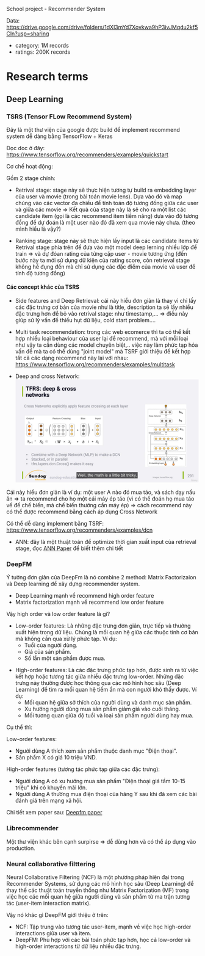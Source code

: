 School project - Recommender System

Data: https://drive.google.com/drive/folders/1dXl3mYd7Xovkwa9hP3ivJMqdu2kf5Cln?usp=sharing

- category: 1M records
- ratings: 200K records

# Research terms

## Deep Learning

### TSRS (Tensor FLow Recommend System)

Đây là một thư viện của google được build để implement recommend system dễ dàng bằng TensorFlow + Keras

Đọc doc ở đây: https://www.tensorflow.org/recommenders/examples/quickstart

Cơ chế hoạt động:

Gồm 2 stage chính:

- Retrival stage: stage này sẽ thực hiện tương tự build ra embedding layer của user và movie (trong bài toán movie lens). Dựa vào đó và map chúng vào các vector đa chiều để tính toán độ tương đồng giữa các user và giữa các movie
  => Kết quả của stage này là sẽ cho ra một list các candidate item (gọi là các recommend item tiềm năng) dựa vào độ tương đồng để dự đoán là một user nào đó đã xem qua movie này chưa. (theo mình hiểu là vậy?)

- Ranking stage: stage này sẽ thực hiện lấy input là các candidate items từ Retrival stage phía trên để đưa vào một model deep lerning nhiều lớp để train => và dự đóan rating của từng cặp user - movie tương ứng (đến bước này ta mới sử dụng dữ kiện của rating score, còn retrieval stage không hề đụng đến mà chỉ sử dụng các đặc điểm của movie và user để tính độ tương đồng)

#### Các concept khác của TSRS

- Side features and Deep Retrieval: cái này hiểu đơn giản là thay vì chỉ lấy các đặc trưng cơ bản của movie như là title, description ta sẽ lấy nhiều đặc trưng hơn để bỏ vào retrival stage: như timestamp,... => điều này giúp sử lý vấn đề thiếu hụt dữ liệu, cold start problem....

- Multi task recommendation: trong các web ecomerce thì ta có thể kết hợp nhiều loại behaviour của user lại để recommend, mà với mỗi loại như vậy ta cần dùng các model chuyên biệt,.. việc này làm phức tạp hóa vấn đề mà ta có thể dùng "joint model" mà TSRF giới thiệu để kết hợp tất cả các dạng recommend này lại với nhau: https://www.tensorflow.org/recommenders/examples/multitask

- Deep and cross Network:
  ![alt text](Pictures/d1b5b5a2d7506d0e3441.jpg)

Cái này hiểu đơn giản là ví dụ: một user A nào đó mua táo, và sách dạy nấu ăn => ta recommend cho họ một cái máy ép táo (vì có thể đoán họ mua táo về để chế biến, mà chế biến thường cần máy ép) => cách recommend này có thể được recommend bằng cách áp dụng Cross Network

Có thể dễ dàng implement bằng TSRF: https://www.tensorflow.org/recommenders/examples/dcn

- ANN: đây là một thuật toán để optimize thời gian xuất input của retrieval stage, đọc [ANN Paper](HelpfulPapers/ann.pdf) để biết thêm chi tiết

### DeepFM

Ý tưởng đơn giản của DeepFm là nó combine 2 method: Matrix Factorizaion và Deep learning để xây dựng recommender system.

- Deep Learning mạnh về recommend high order feature
- Matrix factorization mạnh về recommend low order feature

Vậy high order và low order feature là gì?

- Low-order features: Là những đặc trưng đơn giản, trực tiếp và thường xuất hiện trong dữ liệu. Chúng là mối quan hệ giữa các thuộc tính cơ bản mà không cần qua xử lý phức tạp.
  Ví dụ:
  - Tuổi của người dùng.
  - Giá của sản phẩm.
  - Số lần một sản phẩm được mua.

* High-order features: Là các đặc trưng phức tạp hơn, được sinh ra từ việc kết hợp hoặc tương tác giữa nhiều đặc trưng low-order. Những đặc trưng này thường được học thông qua các mô hình học sâu (Deep Learning) để tìm ra mối quan hệ tiềm ẩn mà con người khó thấy được.
  Ví dụ:
  - Mối quan hệ giữa sở thích của người dùng và danh mục sản phẩm.
  - Xu hướng người dùng mua sản phẩm giảm giá vào cuối tháng.
  - Mối tương quan giữa độ tuổi và loại sản phẩm người dùng hay mua.

Cụ thể thì:

Low-order features:

- Người dùng A thích xem sản phẩm thuộc danh mục "Điện thoại".
- Sản phẩm X có giá 10 triệu VND.

High-order features (tương tác phức tạp giữa các đặc trưng):

- Người dùng A có xu hướng mua sản phẩm "Điện thoại giá tầm 10-15 triệu" khi có khuyến mãi lớn.
- Người dùng A thường mua điện thoại của hãng Y sau khi đã xem các bài đánh giá trên mạng xã hội.

Chi tiết xem paper sau: [Deepfm paper](HelpfulPapers/deepfm.pdf)

### Librecommender

Một thư viện khác bên cạnh surpirse => dễ dùng hơn và có thể áp dụng vào production.

### Neural collaborative filttering

Neural Collaborative Filtering (NCF) là một phương pháp hiện đại trong Recommender Systems, sử dụng các mô hình học sâu (Deep Learning) để thay thế các thuật toán truyền thống như Matrix Factorization (MF) trong việc học các mối quan hệ giữa người dùng và sản phẩm từ ma trận tương tác (user-item interaction matrix).

Vậy nó khác gì DeepFM giới thiệu ở trên:

- NCF: Tập trung vào tương tác user-item, mạnh về việc học high-order interactions giữa user và item.
- DeepFM: Phù hợp với các bài toán phức tạp hơn, học cả low-order và high-order interactions từ dữ liệu nhiều đặc trưng.
